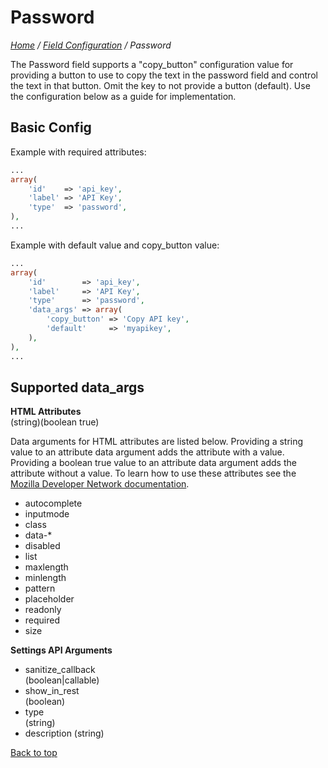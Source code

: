 # Password

*[Home](../../README.md) / [Field Configuration](../field-configuration.md) / Password*

The Password field supports a "copy_button" configuration value for providing a button to use to copy the text in the password field and control the text in that button. Omit the key to not provide a button (default). Use the configuration below as a guide for implementation.

## Basic Config

Example with required attributes:

```php
...
array(
	'id'    => 'api_key',
	'label' => 'API Key',
	'type'  => 'password',
),
...
```

Example with default value and copy_button value:

```php
...
array(
	'id'        => 'api_key',
	'label'     => 'API Key',
	'type'      => 'password',
	'data_args' => array(
		'copy_button' => 'Copy API key',
		'default'     => 'myapikey',
	),
),
...
```

## Supported data_args

**HTML Attributes**  
(string)(boolean true)

Data arguments for HTML attributes are listed below. Providing a string value to an attribute data argument adds the attribute with a value. Providing a boolean true value to an attribute data argument adds the attribute without a value. To learn how to use these attributes see the [Mozilla Developer Network documentation](https://developer.mozilla.org/en-US/docs/Web/HTML/Element/input/password).

* autocomplete
* inputmode
* class
* data-*
* disabled
* list
* maxlength
* minlength
* pattern
* placeholder
* readonly
* required
* size

**Settings API Arguments**

* sanitize_callback  
  (boolean|callable)
* show_in_rest  
  (boolean)
* type  
  (string)
* description
  (string)

[Back to top](#password)
